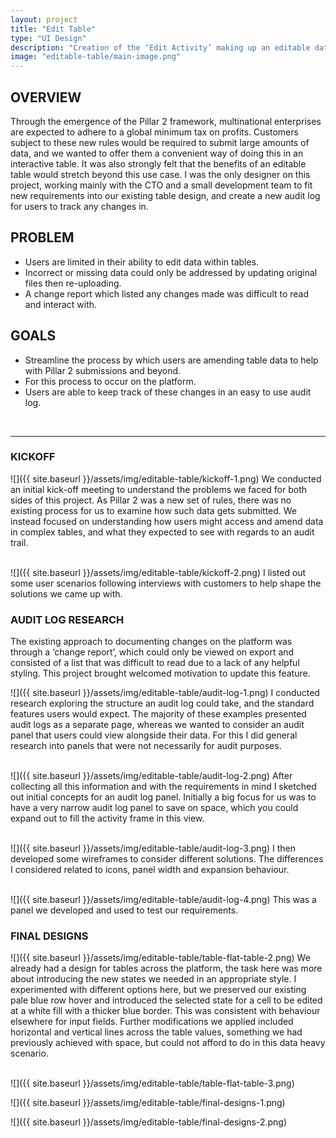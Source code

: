 ```yaml
---
layout: project
title: "Edit Table"
type: "UI Design"
description: "Creation of the ‘Edit Activity’ making up an editable data table, for ARKK Solutions financial automation platform."
image: "editable-table/main-image.png"
---
```


## OVERVIEW
Through the emergence of the Pillar 2 framework, multinational enterprises are expected to adhere to a global minimum tax on profits. Customers subject to these new rules would be required to submit large amounts of data, and we wanted to offer them a convenient way of doing this in an interactive table. It was also strongly felt that the benefits of an editable table would stretch beyond this use case. I was the only designer on this project, working mainly with the CTO and a small development team to fit new requirements into our existing table design, and create a new audit log for users to track any changes in.

## PROBLEM
- Users are limited in their ability to edit data within tables.
- Incorrect or missing data could only be addressed by updating original files then re-uploading.
- A change report which listed any changes made was difficult to read and interact with.

## GOALS
- Streamline the process by which users are amending table data to help with Pillar 2 submissions and beyond.
- For this process to occur on the platform.
- Users are able to keep track of these changes in an easy to use audit log.

<br>

---

### KICKOFF
![]({{ site.baseurl }}/assets/img/editable-table/kickoff-1.png)
We conducted an initial kick-off meeting to understand the problems we faced for both sides of this project. As Pillar 2 was a new set of rules, there was no existing process for us to examine how such data gets submitted. We instead focused on understanding how users might access and amend data in complex tables, and what they expected to see with regards to an audit trail.
<br>
<br>

![]({{ site.baseurl }}/assets/img/editable-table/kickoff-2.png)
I listed out some user scenarios following interviews with customers to help shape the solutions we came up with.

### AUDIT LOG RESEARCH
The existing approach to documenting changes on the platform was through a ‘change report’, which could only be viewed on export and consisted of a list that was difficult to read due to a lack of any helpful styling. This project brought welcomed motivation to update this feature.

![]({{ site.baseurl }}/assets/img/editable-table/audit-log-1.png)
I conducted research exploring the structure an audit log could take, and the standard features users would expect. The majority of these examples presented audit logs as a separate page, whereas we wanted to consider an audit panel that users could view alongside their data. For this I did general research into panels that were not necessarily for audit purposes.
<br>
<br>

![]({{ site.baseurl }}/assets/img/editable-table/audit-log-2.png)
After collecting all this information and with the requirements in mind I sketched out initial concepts for an audit log panel. Initially a big focus for us was to have a very narrow audit log panel to save on space, which you could expand out to fill the activity frame in this view.
<br>
<br>

![]({{ site.baseurl }}/assets/img/editable-table/audit-log-3.png)
I then developed some wireframes to consider different solutions. The differences I considered related to icons, panel width and expansion behaviour.
<br>
<br>

![]({{ site.baseurl }}/assets/img/editable-table/audit-log-4.png)
This was a panel we developed and used to test our requirements.

### FINAL DESIGNS
![]({{ site.baseurl }}/assets/img/editable-table/table-flat-table-2.png)
We already had a design for tables across the platform, the task here was more about introducing the new states we needed in an appropriate style. I experimented with different options here, but we preserved our existing pale blue row hover and introduced the selected state for a cell to be edited at a white fill with a thicker blue border. This was consistent with behaviour elsewhere for input fields. Further modifications we applied included horizontal and vertical lines across the table values, something we had previously achieved with space, but could not afford to do in this data heavy scenario.
<br>
<br>

![]({{ site.baseurl }}/assets/img/editable-table/table-flat-table-3.png)

![]({{ site.baseurl }}/assets/img/editable-table/final-designs-1.png)

![]({{ site.baseurl }}/assets/img/editable-table/final-designs-2.png)